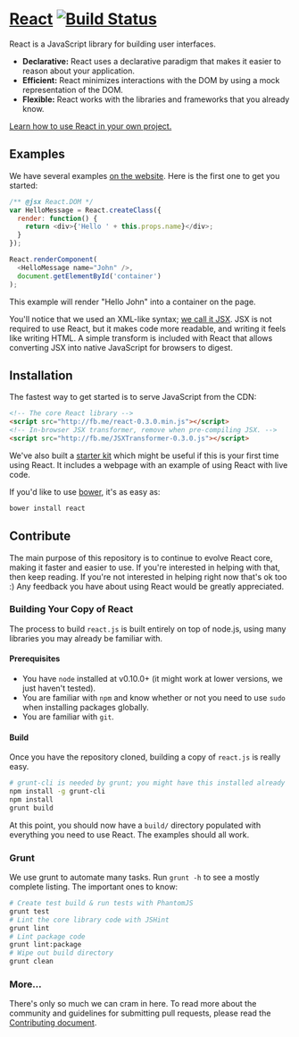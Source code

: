 # [React](http://facebook.github.io/react) [![Build Status](https://travis-ci.org/facebook/react.png?branch=master)](https://travis-ci.org/facebook/react)

React is a JavaScript library for building user interfaces.

* **Declarative:** React uses a declarative paradigm that makes it easier to reason about your application.
* **Efficient:** React minimizes interactions with the DOM by using a mock representation of the DOM.
* **Flexible:** React works with the libraries and frameworks that you already know.

[Learn how to use React in your own project.](http://facebook.github.io/react/docs/getting-started.html)

## Examples

We have several examples [on the website](http://facebook.github.io/react). Here is the first one to get you started:

```js
/** @jsx React.DOM */
var HelloMessage = React.createClass({
  render: function() {
    return <div>{'Hello ' + this.props.name}</div>;
  }
});

React.renderComponent(
  <HelloMessage name="John" />,
  document.getElementById('container')
);
```

This example will render "Hello John" into a container on the page.

You'll notice that we used an XML-like syntax; [we call it JSX](http://facebook.github.io/react/docs/syntax.html). JSX is not required to use React, but it makes code more readable, and writing it feels like writing HTML. A simple transform is included with React that allows converting JSX into native JavaScript for browsers to digest.

## Installation

The fastest way to get started is to serve JavaScript from the CDN:

```html
<!-- The core React library -->
<script src="http://fb.me/react-0.3.0.min.js"></script>
<!-- In-browser JSX transformer, remove when pre-compiling JSX. -->
<script src="http://fb.me/JSXTransformer-0.3.0.js"></script>
```

We've also built a [starter kit](http://facebook.github.io/react/downloads/react-0.3.0.zip) which might be useful if this is your first time using React. It includes a webpage with an example of using React with live code.

If you'd like to use [bower](http://bower.io), it's as easy as:

```sh
bower install react
```

## Contribute

The main purpose of this repository is to continue to evolve React core, making it faster and easier to use. If you're interested in helping with that, then keep reading. If you're not interested in helping right now that's ok too :) Any feedback you have about using React would be greatly appreciated.

### Building Your Copy of React

The process to build `react.js` is built entirely on top of node.js, using many libraries you may already be familiar with.

#### Prerequisites

* You have `node` installed at v0.10.0+ (it might work at lower versions, we just haven't tested).
* You are familiar with `npm` and know whether or not you need to use `sudo` when installing packages globally.
* You are familiar with `git`.

#### Build

Once you have the repository cloned, building a copy of `react.js` is really easy.

```sh
# grunt-cli is needed by grunt; you might have this installed already
npm install -g grunt-cli
npm install
grunt build
```

At this point, you should now have a `build/` directory populated with everything you need to use React. The examples should all work.

### Grunt

We use grunt to automate many tasks. Run `grunt -h` to see a mostly complete listing. The important ones to know:

```sh
# Create test build & run tests with PhantomJS
grunt test
# Lint the core library code with JSHint
grunt lint
# Lint package code
grunt lint:package
# Wipe out build directory
grunt clean
```

### More…

There's only so much we can cram in here. To read more about the community and guidelines for submitting pull requests, please read the [Contributing document](CONTRIBUTING.md).
